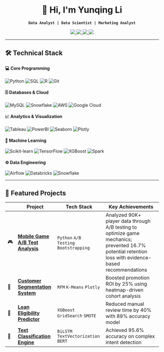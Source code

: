 <div align="center">
  
# 👋 Hi, I'm Yunqing Li  
**`Data Analyst | Data Scientist | Marketing Analyst`**

</div>

<p align="center">
  <a href="https://linkedin.com/in/yunqing-li19">
    <img src="https://img.shields.io/badge/LinkedIn-0A66C2?style=for-the-badge&logo=linkedin&logoColor=white">
  </a>
  <a href="mailto:emmayqli@gmail.com">
    <img src="https://img.shields.io/badge/Gmail-EA4335?style=for-the-badge&logo=gmail&logoColor=white">
  </a>
  <a href="https://github.com/liiyq">
    <img src="https://img.shields.io/badge/GitHub-181717?style=for-the-badge&logo=github&logoColor=white">
  </a>
  <img src="https://komarev.com/ghpvc/?username=liiyq&color=blueviolet&style=for-the-badge">
</p>

---

## 🛠️ Technical Stack

#### 💻 Core Programming
![Python](https://img.shields.io/badge/Python-3776AB?logo=python&logoColor=white)
![SQL](https://img.shields.io/badge/SQL-4479A1?logo=postgresql&logoColor=white)
![R](https://img.shields.io/badge/R-276DC3?logo=r&logoColor=white)
![Git](https://img.shields.io/badge/Git-F05032?logo=git&logoColor=white)

#### 🗄️ Databases & Cloud
![MySQL](https://img.shields.io/badge/MySQL-4479A1?logo=mysql&logoColor=white)
![Snowflake](https://img.shields.io/badge/Snowflake-29B5E8?logo=snowflake&logoColor=white)
![AWS](https://img.shields.io/badge/AWS-232F3E?logo=amazonaws&logoColor=white)
![Google Cloud](https://img.shields.io/badge/GCP-4285F4?logo=googlecloud&logoColor=white)

#### 📈 Analytics & Visualization
![Tableau](https://img.shields.io/badge/Tableau-E97627?logo=tableau&logoColor=white)
![PowerBI](https://img.shields.io/badge/Power_BI-F2C811?logo=powerbi&logoColor=black)
![Seaborn](https://img.shields.io/badge/Seaborn-5C8DBC?logo=python&logoColor=white)
![Plotly](https://img.shields.io/badge/Plotly-3F4F75?logo=plotly&logoColor=white)

#### 🧠 Machine Learning
![Scikit-learn](https://img.shields.io/badge/ScikitLearn-F7931E?logo=scikit-learn&logoColor=white)
![TensorFlow](https://img.shields.io/badge/TensorFlow-FF6F00?logo=tensorflow&logoColor=white)
![XGBoost](https://img.shields.io/badge/XGBoost-017CEE?logo=xgboost&logoColor=white)
![Spark](https://img.shields.io/badge/Spark-E25A1C?logo=apachespark&logoColor=white)

#### ⚙️ Data Engineering
![Airflow](https://img.shields.io/badge/Airflow-017CEE?logo=apacheairflow&logoColor=white)
![Databricks](https://img.shields.io/badge/Databricks-FF3621?logo=databricks&logoColor=white)
![Snowflake](https://img.shields.io/badge/Snowflake-29B5E8?logo=snowflake&logoColor=white)

---
## 🚀 Featured Projects

<div align="center">

|     | Project | Tech Stack | Key Achievements |
|-----|---------|------------|------------------|
| 🎮 | **[Mobile Game A/B Test Analysis](https://github.com/liiyq/CookieCats_ABTest/tree/main)** | `Python` `A/B Testing` `Bootstrapping` | Analyzed 90K+ player data through A/B testing to optimize game mechanics; prevented 16.7% potential retention loss with evidence-based recommendations |
| 🛒 | **[Customer Segmentation System](https://github.com/liiyq/customer-segmentation)** | `RFM` `K-Means` `Plotly` | Boosted promotion ROI by 25% using heatmap-driven cohort analysis |
| 🏦 | **[Loan Eligibility Predictor](https://github.com/liiyq/loan-prediction)** | `XGBoost` `GridSearch` `SMOTE` | Reduced manual review time by 40% with 89% accuracy model |
| 💬 | **[Text Classification Engine](https://github.com/liiyq/Customer_Feedback_Classifier)** | `BiLSTM` `TextVectorization` `BERT` | Achieved 95.6% accuracy on complex intent detection |

</div>
